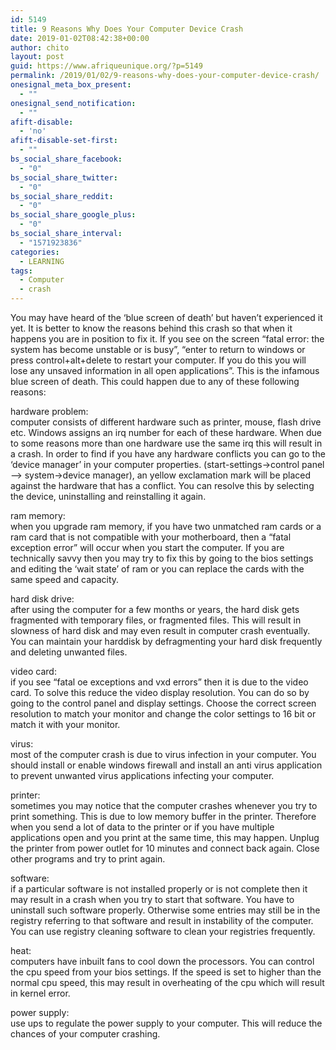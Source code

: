 ```yaml
---
id: 5149
title: 9 Reasons Why Does Your Computer Device Crash
date: 2019-01-02T08:42:38+00:00
author: chito
layout: post
guid: https://www.afriqueunique.org/?p=5149
permalink: /2019/01/02/9-reasons-why-does-your-computer-device-crash/
onesignal_meta_box_present:
  - ""
onesignal_send_notification:
  - ""
afift-disable:
  - 'no'
afift-disable-set-first:
  - ""
bs_social_share_facebook:
  - "0"
bs_social_share_twitter:
  - "0"
bs_social_share_reddit:
  - "0"
bs_social_share_google_plus:
  - "0"
bs_social_share_interval:
  - "1571923836"
categories:
  - LEARNING
tags:
  - Computer
  - crash
---
```

You may have heard of the ‘blue screen of death’ but haven’t experienced it yet. It is better to know the reasons behind this crash so that when it happens you are in position to fix it. If you see on the screen “fatal error: the system has become unstable or is busy”, “enter to return to windows or press control+alt+delete to restart your computer. If you do this you will lose any unsaved information in all open applications”. This is the infamous blue screen of death. This could happen due to any of these following reasons:

hardware problem:  
computer consists of different hardware such as printer, mouse, flash drive etc. Windows assigns an irq number for each of these hardware. When due to some reasons more than one hardware use the same irq this will result in a crash. In order to find if you have any hardware conflicts you can go to the ‘device manager’ in your computer properties. (start-settings->control panel –> system->device manager), an yellow exclamation mark will be placed against the hardware that has a conflict. You can resolve this by selecting the device, uninstalling and reinstalling it again.

ram memory:  
when you upgrade ram memory, if you have two unmatched ram cards or a ram card that is not compatible with your motherboard, then a “fatal exception error” will occur when you start the computer. If you are technically savvy then you may try to fix this by going to the bios settings and editing the ‘wait state’ of ram or you can replace the cards with the same speed and capacity.

hard disk drive:  
after using the computer for a few months or years, the hard disk gets fragmented with temporary files, or fragmented files. This will result in slowness of hard disk and may even result in computer crash eventually. You can maintain your harddisk by defragmenting your hard disk frequently and deleting unwanted files.

video card:  
if you see “fatal oe exceptions and vxd errors” then it is due to the video card. To solve this reduce the video display resolution. You can do so by going to the control panel and display settings. Choose the correct screen resolution to match your monitor and change the color settings to 16 bit or match it with your monitor.

virus:  
most of the computer crash is due to virus infection in your computer. You should install or enable windows firewall and install an anti virus application to prevent unwanted virus applications infecting your computer.

printer:  
sometimes you may notice that the computer crashes whenever you try to print something. This is due to low memory buffer in the printer. Therefore when you send a lot of data to the printer or if you have multiple applications open and you print at the same time, this may happen. Unplug the printer from power outlet for 10 minutes and connect back again. Close other programs and try to print again.

software:  
if a particular software is not installed properly or is not complete then it may result in a crash when you try to start that software. You have to uninstall such software properly. Otherwise some entries may still be in the registry referring to that software and result in instability of the computer. You can use registry cleaning software to clean your registries frequently.

heat:  
computers have inbuilt fans to cool down the processors. You can control the cpu speed from your bios settings. If the speed is set to higher than the normal cpu speed, this may result in overheating of the cpu which will result in kernel error.

power supply:  
use ups to regulate the power supply to your computer. This will reduce the chances of your computer crashing.